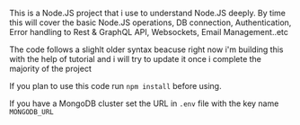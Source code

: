 This is a Node.JS project that i use to understand Node.JS deeply.
By time this will cover the basic Node.JS operations, DB connection, Authentication, Error handling to Rest & GraphQL API, Websockets, Email Management..etc

The code follows a slighlt older syntax beacuse right now i'm building this with the help of tutorial and i will try to update it once i complete the majority of the project

If you plan to use this code run `npm install` before using.

If you have a MongoDB cluster set the URL in `.env` file with the key name `MONGODB_URL`
